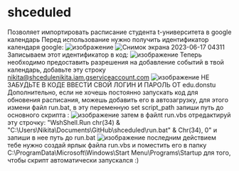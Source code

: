 # shceduled
Позволяет импортировать расписание студента t-университета в google календарь 
Перед использование нужно получить идентификатор календаря google:
![изображение](https://github.com/Limoos21/shceduled/assets/89832541/538b80f1-52dc-4842-949f-340c80a90888)
![Снимок экрана 2023-06-17 04311](https://github.com/Limoos21/shceduled/assets/89832541/b6dd4c9c-a0c9-41df-8eb2-b770d1edab81)
Записываем этот идентификатор в код:
![изображение](https://github.com/Limoos21/shceduled/assets/89832541/8c73000d-af96-44cf-9a93-e04ef6f61b29)
Теперь необходимо предоставить разрешения на добавление событий в твой календарь, добавьте эту строку nikita@shcedulenikita.iam.gserviceaccount.com
![изображение](https://github.com/Limoos21/shceduled/assets/89832541/4ebb136a-4974-4271-bd39-ddd3dac774f3)
НЕ ЗАБУДЬТЕ В КОДЕ ВВЕСТИ СВОЙ ЛОГИН И ПАРОЛЬ ОТ edu.donstu
Дополнительно, если не хочешь постоянно запускать код для обновения расписания, можешь добавить его в автозагрузку, для этого измени файл run.bat, в эту переменную set script_path запиши путь до основного скрипта :
![изображение](https://github.com/Limoos21/shceduled/assets/89832541/e0501918-94e2-4a3b-9356-f5861ea286b7)
затем в файлt run.vbs отредактируй эту строчку: "WshShell.Run chr(34) & "C:\Users\Nikita\Documents\GitHub\shceduled\run.bat" & Chr(34), 0" и запиши в нее путь до run.bat
![изображение](https://github.com/Limoos21/shceduled/assets/89832541/84c0f7ce-b91c-416b-9df4-8481cf45ac2f)
последним действием тебе нужно создай ярлык файла run.vbs и поместить его в папку C:\ProgramData\Microsoft\Windows\Start Menu\Programs\Startup
для того, чтобы скрипт автоматически запускался :)


